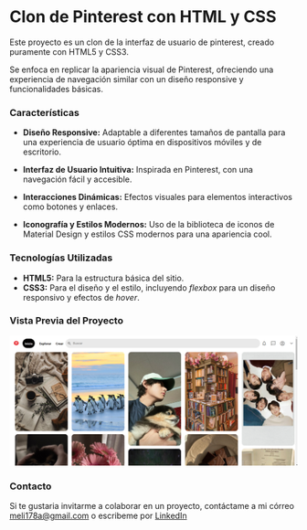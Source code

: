 # Clon de Pinterest con HTML y CSS
Este proyecto es un clon de la interfaz de usuario de pinterest, creado puramente con HTML5 y CSS3.

Se enfoca en replicar la apariencia visual de Pinterest, ofreciendo una experiencia de navegación similar con un diseño responsive y funcionalidades básicas.

### Características

* **Diseño Responsive:** Adaptable a diferentes tamaños de pantalla para una experiencia de usuario óptima en dispositivos móviles y de escritorio.

* **Interfaz de Usuario Intuitiva:** Inspirada en Pinterest, con una navegación fácil y accesible.
  
*  **Interacciones Dinámicas:** Efectos visuales para elementos interactivos como botones y enlaces.
  
*   **Iconografía y Estilos Modernos:** Uso de la biblioteca de iconos de Material Design y estilos CSS modernos para una apariencia cool.

### Tecnologías Utilizadas
+ **HTML5:** Para la estructura básica del sitio.
+ **CSS3:** Para el diseño y el estilo, incluyendo _flexbox_ para un diseño responsivo y efectos de _hover_.

### Vista Previa del Proyecto
![Demo](imagenes/Screen.png)

### Contacto
Si te gustaria invitarme a colaborar en un proyecto, contáctame a mi córreo meli178a@gmail.com o escribeme por [LinkedIn](https://www.linkedin.com/in/melissa-ochoa17/)
